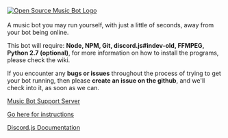 [![Open Source Music Bot Logo](https://cdn.discordapp.com/attachments/211274061794377729/224402276687675393/OS-MB-Github-Transparent.svg)](https://github.com/developerCodex/musicbot)
<br />
<br />
A music bot you may run yourself, with just a little of seconds, away from your bot being online.

This bot will require: **Node, NPM, Git, discord.js#indev-old, FFMPEG, Python 2.7 (optional)**, for more information on how to install the programs, please check the wiki.

If you encounter any **bugs or issues** throughout the process of trying to get your bot running, then please **create an issue on the github**, and we'll check into it, as soon as we can. 

[Music Bot Support Server](https://discord.gg/CVyVgap)

[Go here for instructions](https://github.com/developerCodex/musicbot/wiki/Installation)

[Discord.js Documentation](http://discordjs.readthedocs.io/en/8.1.0/index.html)
